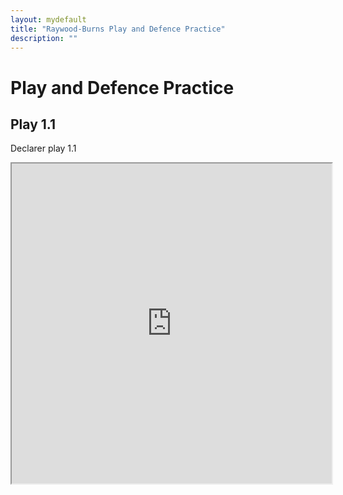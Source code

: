 ```yaml
---
layout: mydefault
title: "Raywood-Burns Play and Defence Practice"
description: ""
---
```


# Play and Defence Practice

## Play 1.1

Declarer play 1.1

<iframe src="https://www.bridgebase.com/tools/handviewer.html?n=s57jh3qd3aqtc24ak&e=s3h25jtd568jc36qj&s=s46kqth7d249kc578&w=s289ah4689akd7c9t&b=1&d=w&v=-&a=1hx2h3s4h4sppp&k=s" width="512px" height="512px"/>
